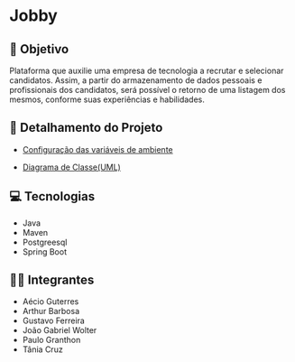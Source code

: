 # Jobby
## :dart: Objetivo
Plataforma que auxilie uma empresa de tecnologia a recrutar e selecionar candidatos. Assim, a partir do armazenamento de dados pessoais e profissionais dos candidatos, será possível o retorno de uma listagem dos mesmos, conforme suas experiências e habilidades.

## :pencil: Detalhamento do Projeto
- [Configuração das variáveis de ambiente](https://docs.google.com/document/d/e/2PACX-1vTLLv9Trl7c-7bBCVwYoZ1t-C_9GnVPAv8lu2vub4Nm2HGnXHwHqdJGU_B44UyAj_upSKKNn8M1j8B8/pub)

- [Diagrama de Classe(UML)](https://drive.google.com/file/d/1bcXUxbM-Q67-blts4vE5cOunMZeLsT5L/view?usp=sharing)

## :computer: Tecnologias
- Java
- Maven
- Postgreesql
- Spring Boot

## :man_technologist: Integrantes
- Aécio Guterres
- Arthur Barbosa
- Gustavo Ferreira
- João Gabriel Wolter
- Paulo Granthon
- Tânia Cruz
